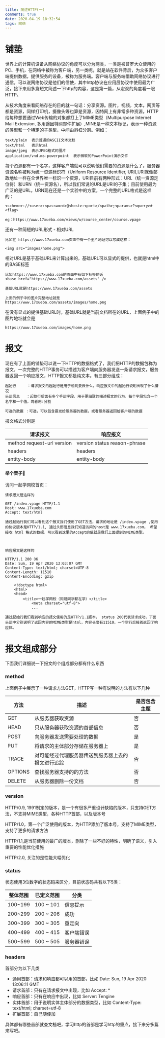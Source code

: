 ```yaml
---
title: 简述HTTP(一)
comments: true
date: 2020-04-19 18:32:54
tags: 网络
---
```



# 铺垫

世界上的计算机设备从网络协议的角度可以分为两类，一类是被普罗大众使用的PC、手机，在网络中被称为客户端，另一类呢，就是站在软件背后，为众多客户端提供数据，提供服务的设备，被称为服务端。客户端与服务端借助网络协议进行通信，可以说网络协议是他们的信使，其中http协议在应用层协议中使用最为广泛，接下来用多篇短文简述一下http的内容，这是第一篇，从宏观的角度看一眼HTTP。

从技术角度来看网络存在的目的就一句话：分享资源。图片，视频，文本，网页等都是资源，同样打印机，摄像头等也算是资源，因特网上有非常多种资源，HTTP给每种想要通过Web传输的对象都打上了MIME类型（Multipurpose Internet Mail Extension, 多用途因特网邮件扩展）,MINE是一种文本标记，表示一种资源的类型和一个特定的子类型，中间由斜杠分割。例如：

```
text/plain  表示普通的ASCII文本文档
text/html   表示html
image/jpeg  表示JPEG格式的图片
application/vnd.ms-powerpoint  表示微软的PowerPoint演示文件
```

每个资源都有一个名字，这样客户端就可以说明他们需要的资源是什么了，服务器资源名称被称为统一资源标识符（Uniform Resource Identifier, URI),URI就像邮政地址一样在全世界唯一标识一个资源，URI目前有两种形式：URL（统一资源定位符）和URN（统一资源名），所以我们常说的URL是URI的子集；目前使用最为广泛的是URL，URN现在还是一个实验中的方案。一个完整的URL格式是这样的：

```
<scheme>://<user>:<password>@<host>:<port>/<path>;<params>?<query>#<flag>

eg：https://www.17xueba.com/views/w/course_center/course.vpage
```

还有一种简短的URL形式 - 相对URL
```
比如在 https://www.17xueba.com页面中有一个图片地址可以写成这样：

<img src="images/home.png">
```

相对URL是基于基础URL来计算出来的，基础URL可以显式的提供，也就是html中的BASE标签
```
比如https://www.17xueba.com的页面中有如下标签的话
<base href="https://www.17xueba.com/assets" />

基础URL就是https://www.17xueba.com/assets

上面的例子中的图片完整地址就是 https://www.17xueba.com/assets/images/home.png
```
在没有显式的提供基础URL时，基础URL就是当前文档所在的URL，上面例子中的图片地址就会是
```
https://www.17xueba.com/images/home.png
```


# 报文

现在有了上面的铺垫可以说一下HTTP的数据格式了，我们把HTTP的数据包称为报文，一次完整的HTTP事务可以描述为客户端向服务器发送一条请求报文，服务器返回一个响应报文，HTTP报文都是纯文本，有三部分组成：

```
起始行     ：请求报文的起始行是用于说明要做什么，响应报文中的起始行说明出现了什么情况
头部信息   ：起始行后面有多个手部字段，用于更细致的描述报文的行为，每个字段包含一个名字和一个值，两者用:分割

可选的数据 ：可选，可以包含要发给服务器的数据，或者服务器返回给客户端的数据
```


报文格式分别是

请求报文     |   响应报文
------------|------------------
method  request-url  version | version  status  reason-phrase
headers                      |  headers
entity-body |  entity-body

#### 举个栗子🌰

访问一起学网校首页：
```
请求报文是这样的

GET /index.vpage HTTP/1.1
Host: www.17xueba.com
Accept: text/html

通过起始行我们可以看到这个报文我们使用了GET方法，请求的地址是 /index.vpage ,使用的协议版本是HTTP/1.1, 通过头部信息我们知道访问的host是 www.17xueba.com， 希望接收 html 格式的数据，可以看到这里的Accept的值就是我们上面提到的MIME类型。



响应报文是这样的

HTTP/1.1 200 OK
Date: Sun, 19 Apr 2020 13:03:07 GMT
Content-Type: text/html; charset=UTF-8
Content-Length: 11510
Content-Encoding: gzip

    <!doctype html>
    <html>
    <head>
        <title>一起学网校（同班同学都在学）</title>
			<meta charset="utf-8">
			...

通过起始行我们看到响应的报文使用的是HTTP/1.1版本， status 200代表请求成功，下面头部中分别说明了返回内容的MIME类型是html，内容长度有11510，一个空行后接着返回了响应体。
```

# 报文组成部分

下面我们详细说一下报文的个组成部分都有什么东西

### method

上面例子中展示了一种请求方法GET，HTTP写一种有说明的方法有以下几种

方法      |  描述      | 是否包含主题
---------|------------|------------
GET    |从服务器获取资源|   否
HEAD   | 只从服务器获取资源的首部信息| 否
POST   | 向服务器发送需要处理的数据| 是
PUT    | 将请求的主体部分存储在服务器上 | 是
TRACE  | 对可能经过代理服务器传送到服务器上去的报文进行追踪| 否
OPTIONS | 查找服务器支持的的方法   | 否
DELETE | 从服务器删除一份文档 | 否

### version

HTTP/0.9, 1991制定的版本，是一个有很多严重设计缺陷的版本，只支持GET方法，不支持MIME类型，各种HTTP首部，以及版本号

HTTP/1.0，第一个广泛使用的版本，为HTTP添加了版本号，支持了MIME类型，支持了更多的请求方法

HTTP/1.1,是当前使用的最广的版本，删除了一些不好的特性，明确了语义，引入重要的性能优化措施

HTTP/2.0, 关注的是性能大幅优化

### status

状态使用3位数字的状态码来区分，目前状态码共有以下5类：

整体范围 | 已定义范围 | 分类
--------|----------|-------------
100~199 | 100 ~ 101| 信息提示
200~299 | 200 ~ 206| 成功
300~399 | 300 ~ 305| 重定向
400~499 | 400 ~ 415| 客户端错误
500~599 | 500 ~ 505| 服务器错误


### headers

首部分为以下几类

* 通用首部：请求和响应都可以用的首部，比如 Date: Sun, 19 Apr 2020 13:06:11 GMT
* 请求首部：只有在请求报文中出现，比如 Accept: *
* 响应首部：只有在响应中出现，比如 Server: Tengine
* 实体首部：用于说明实体主体部分的数据类型，比如 Content-Type: text/html; charset=utf-8
* 扩展首部：自己随便加

具体都有哪些首部就查文档吧，学习http的首部是学习http的重点，接下来分多篇来写吧。



